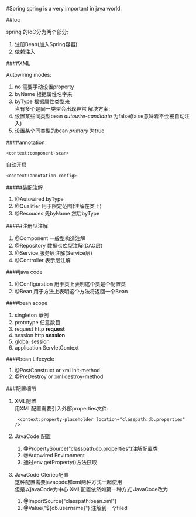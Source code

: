 #Spring
spring is a very important in java world.


##Ioc

spring 的IoC分为两个部分:  

1. 注册Bean(加入Spring容器)
2. 依赖注入

####XML

Autowiring modes:  
1. no 需要手动设置property  
2. byName 根据属性名字来  
3. byType 根据属性类型来  
当有多个是同一类型会出现异常 解决方案:  
1. 设置某些同类型bean *autowire-candidate* 为false(false意味着不会被自动注入)  
2. 设置某个同类型的bean *primary* 为true

####annotation

	<context:component-scan>

自动开启  

	<context:annotation-config>

#####装配注解

1. @Autowired byType
2. @Qualifier 用于限定范围(注解在类上)
3. @Resouces 先byName 然后byType

#####注册型注解

1. @Component 一般型构造注解
2. @Repository 数据仓库型注解(DAO层)
3. @Service 服务层注解(Service层)
4. @Controller 表示层注解

####java code

1. @Configuration 用于类上表明这个类是个配置类
2. @Bean 用于方法上表明这个方法将返回一个Bean

####bean scope

1. singleton 单例
2. prototype 任意数目
3. request http **request**
4. session http **session**
5. global session
6. application ServletContext

####bean Lifecycle

1. @PostConstruct or xml init-method
2. @PreDestroy	or xml destroy-method

###配置细节

1. XML配置  
用XML配置需要引入外部properties文件:  

		<context:property-placeholder location="classpath:db.properties" />

2. JavaCode 配置
	1. @PropertySource("classpath:db.properties")注解配置类
	2. @Autowired Environment
	3. 通过env.getProperty()方法获取


3. JavaCode Cteriec配置  
这种配置需要javacode和xml两种方式一起使用  
但是以javaCode为中心
XML配置依然如第一种方式
JavaCode改为  
	1. @ImportSource("classpath:bean.xml")
	2. @Value("${db.username}") 注解到一个filed

